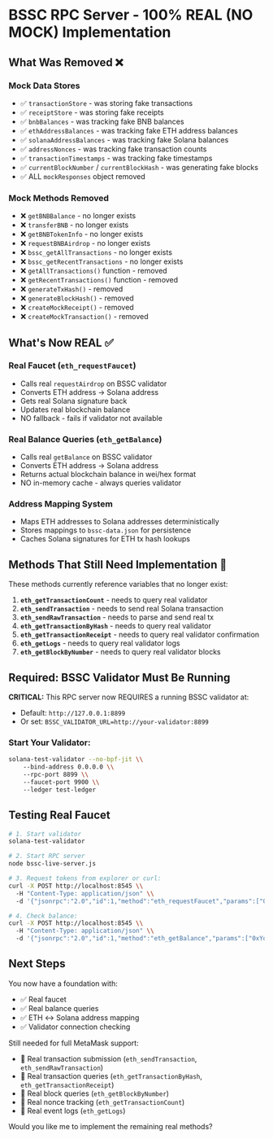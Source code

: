 # BSSC RPC Server - 100% REAL (NO MOCK) Implementation

## What Was Removed ❌

### Mock Data Stores
- ✅ `transactionStore` - was storing fake transactions
- ✅ `receiptStore` - was storing fake receipts  
- ✅ `bnbBalances` - was tracking fake BNB balances
- ✅ `ethAddressBalances` - was tracking fake ETH address balances
- ✅ `solanaAddressBalances` - was tracking fake Solana balances
- ✅ `addressNonces` - was tracking fake transaction counts
- ✅ `transactionTimestamps` - was tracking fake timestamps
- ✅ `currentBlockNumber` / `currentBlockHash` - was generating fake blocks
- ✅ ALL `mockResponses` object removed

### Mock Methods Removed
- ❌ `getBNBBalance` - no longer exists
- ❌ `transferBNB` - no longer exists  
- ❌ `getBNBTokenInfo` - no longer exists
- ❌ `requestBNBAirdrop` - no longer exists
- ❌ `bssc_getAllTransactions` - no longer exists
- ❌ `bssc_getRecentTransactions` - no longer exists
- ❌ `getAllTransactions()` function - removed
- ❌ `getRecentTransactions()` function - removed
- ❌ `generateTxHash()` - removed
- ❌ `generateBlockHash()` - removed
- ❌ `createMockReceipt()` - removed
- ❌ `createMockTransaction()` - removed

## What's Now REAL ✅

### Real Faucet (`eth_requestFaucet`)
- Calls real `requestAirdrop` on BSSC validator
- Converts ETH address → Solana address
- Gets real Solana signature back
- Updates real blockchain balance
- NO fallback - fails if validator not available

### Real Balance Queries (`eth_getBalance`)
- Calls real `getBalance` on BSSC validator
- Converts ETH address → Solana address
- Returns actual blockchain balance in wei/hex format
- NO in-memory cache - always queries validator

### Address Mapping System
- Maps ETH addresses to Solana addresses deterministically
- Stores mappings to `bssc-data.json` for persistence
- Caches Solana signatures for ETH tx hash lookups

## Methods That Still Need Implementation 🚧

These methods currently reference variables that no longer exist:

1. **`eth_getTransactionCount`** - needs to query real validator
2. **`eth_sendTransaction`** - needs to send real Solana transaction
3. **`eth_sendRawTransaction`** - needs to parse and send real tx
4. **`eth_getTransactionByHash`** - needs to query real validator
5. **`eth_getTransactionReceipt`** - needs to query real validator confirmation
6. **`eth_getLogs`** - needs to query real validator logs
7. **`eth_getBlockByNumber`** - needs to query real validator blocks

## Required: BSSC Validator Must Be Running

**CRITICAL:** This RPC server now REQUIRES a running BSSC validator at:
- Default: `http://127.0.0.1:8899`
- Or set: `BSSC_VALIDATOR_URL=http://your-validator:8899`

### Start Your Validator:
```bash
solana-test-validator --no-bpf-jit \\
    --bind-address 0.0.0.0 \\
    --rpc-port 8899 \\
    --faucet-port 9900 \\
    --ledger test-ledger
```

## Testing Real Faucet

```bash
# 1. Start validator
solana-test-validator

# 2. Start RPC server  
node bssc-live-server.js

# 3. Request tokens from explorer or curl:
curl -X POST http://localhost:8545 \\
  -H "Content-Type: application/json" \\
  -d '{"jsonrpc":"2.0","id":1,"method":"eth_requestFaucet","params":["0xYourEthAddress"]}'

# 4. Check balance:
curl -X POST http://localhost:8545 \\
  -H "Content-Type: application/json" \\
  -d '{"jsonrpc":"2.0","id":1,"method":"eth_getBalance","params":["0xYourEthAddress","latest"]}'
```

## Next Steps

You now have a foundation with:
- ✅ Real faucet
- ✅ Real balance queries  
- ✅ ETH ↔ Solana address mapping
- ✅ Validator connection checking

Still needed for full MetaMask support:
- 🚧 Real transaction submission (`eth_sendTransaction`, `eth_sendRawTransaction`)
- 🚧 Real transaction queries (`eth_getTransactionByHash`, `eth_getTransactionReceipt`)
- 🚧 Real block queries (`eth_getBlockByNumber`)
- 🚧 Real nonce tracking (`eth_getTransactionCount`)
- 🚧 Real event logs (`eth_getLogs`)

Would you like me to implement the remaining real methods?

